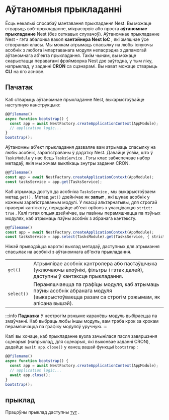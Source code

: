 # Аўтаномныя прыкладанні

Ёсць некалькі спосабаў мантавання прыкладання Nest. Вы можаце стварыць вэб-прыкладанне, мікрасэрвіс або проста **аўтаномнае прыкладанне** Nest (без сеткавых слухачоў). Аўтаномнае прыкладанне Nest - гэта абалонка вакол **кантэйнера Nest IoC** , які змяшчае ўсе створаныя класы. Мы можам атрымаць спасылку на любы існуючы асобнік з любога імпартаванага модуля непасрэдна з дапамогай аўтаномнага аб'екта прыкладання. Такім чынам, вы можаце скарыстацца перавагамі фрэймворка Nest дзе заўгодна, у тым ліку, напрыклад, у заданні **CRON** са сцэнарамі. Вы нават можаце стварыць **CLI** на яго аснове.

## Пачатак

Каб стварыць аўтаномнае прыкладанне Nest, выкарыстоўвайце наступную канструкцыю:

```typescript
@@filename()
async function bootstrap() {
  const app = await NestFactory.createApplicationContext(AppModule);
  // application logic...
}
bootstrap();
```

Аўтаномны аб'ект прыкладання дазваляе вам атрымаць спасылку на любы асобнік, зарэгістраваны ў дадатку Nest. Давайце ўявім, што ў `TasksModule` у нас ёсць `TasksService` . Гэты клас забяспечвае набор метадаў, якія мы хочам выклікаць знутры задання CRON.

```typescript
@@filename()
const app = await NestFactory.createApplicationContext(AppModule);
const tasksService = app.get(TasksService);
```

Каб атрымаць доступ да асобніка `TasksService` , мы выкарыстоўваем метад `get()` . Метад `get()` дзейнічае як **запыт** , які шукае асобнік у кожным зарэгістраваным модулі. У якасці альтэрнатывы, для строгай праверкі кантэксту, перадайце аб'ект options з уласцівасцю `strict: true` . Калі гэтая опцыя дзейнічае, вы павінны перамяшчацца па пэўных модулях, каб атрымаць пэўны асобнік з абранага кантэксту.

```typescript
@@filename()
const app = await NestFactory.createApplicationContext(AppModule);
const tasksService = app.select(TasksModule).get(TasksService, { strict: true });
```

Ніжэй прыводзіцца кароткі выклад метадаў, даступных для атрымання спасылак на асобнікі з аўтаномнага аб'екта прыкладання.

<table>
  <tr>
    <td>
      <code>get()</code>
    </td>
    <td>       Атрымлівае асобнік кантролера або пастаўшчыка (уключаючы ахоўнікі, фільтры і гэтак далей), даступны ў кантэксце прыкладання.     </td>
  </tr>
  <tr>
    <td>
      <code>select()</code>
    </td>
    <td>       Перамяшчаецца па графіцы модуля, каб атрымаць пэўны асобнік абранага модуля (выкарыстоўваецца разам са строгім рэжымам, як апісана вышэй).     </td>
  </tr>
</table>

:::info **Падказка** У нестрогім рэжыме каранёвы модуль выбіраецца па змаўчанні. Каб выбраць любы іншы модуль, вам трэба крок за крокам перамяшчацца па графіку модуляў уручную. :::

Калі вы хочаце, каб прыкладанне вузла зачынілася пасля завяршэння сцэнарыя (напрыклад, для сцэнарыя, які выконвае заданні CRON), дадайце `await app.close()` у канец вашай функцыі `bootstrap` :

```typescript
@@filename()
async function bootstrap() {
  const app = await NestFactory.createApplicationContext(AppModule);
  // application logic...
  await app.close();
}
bootstrap();
```

## прыклад

Працоўны прыклад даступны [тут](https://github.com/nestjs/nest/tree/master/sample/18-context) .
